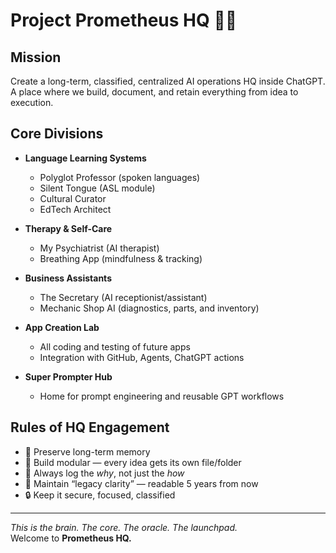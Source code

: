 # Project Prometheus HQ 🧠🔥

## Mission
Create a long-term, classified, centralized AI operations HQ inside ChatGPT. A place where we build, document, and retain everything from idea to execution.

## Core Divisions

- **Language Learning Systems**
  - Polyglot Professor (spoken languages)
  - Silent Tongue (ASL module)
  - Cultural Curator
  - EdTech Architect

- **Therapy & Self-Care**
  - My Psychiatrist (AI therapist)
  - Breathing App (mindfulness & tracking)

- **Business Assistants**
  - The Secretary (AI receptionist/assistant)
  - Mechanic Shop AI (diagnostics, parts, and inventory)

- **App Creation Lab**
  - All coding and testing of future apps
  - Integration with GitHub, Agents, ChatGPT actions

- **Super Prompter Hub**
  - Home for prompt engineering and reusable GPT workflows

## Rules of HQ Engagement

- 🧠 Preserve long-term memory
- 🧱 Build modular — every idea gets its own file/folder
- 🧭 Always log the *why*, not just the *how*
- 📜 Maintain “legacy clarity” — readable 5 years from now
- 🔒 Keep it secure, focused, classified

---

_This is the brain. The core. The oracle. The launchpad._  
Welcome to **Prometheus HQ.**
